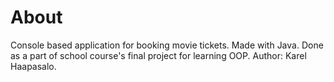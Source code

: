 # About

Console based application for booking movie tickets. Made with Java.
Done as a part of school course's final project for learning OOP.
Author: Karel Haapasalo.
